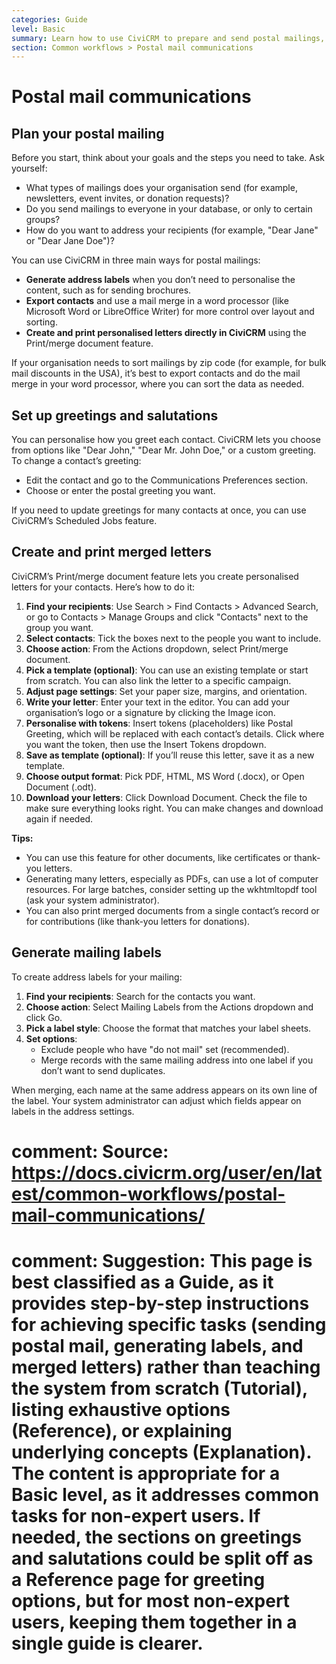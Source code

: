 ```yaml
---
categories: Guide
level: Basic
summary: Learn how to use CiviCRM to prepare and send postal mailings, including generating letters and mailing labels for your contacts.
section: Common workflows > Postal mail communications
---
```


# Postal mail communications

## Plan your postal mailing

Before you start, think about your goals and the steps you need to take. Ask yourself:

- What types of mailings does your organisation send (for example, newsletters, event invites, or donation requests)?
- Do you send mailings to everyone in your database, or only to certain groups?
- How do you want to address your recipients (for example, "Dear Jane" or "Dear Jane Doe")?

You can use CiviCRM in three main ways for postal mailings:

- **Generate address labels** when you don’t need to personalise the content, such as for sending brochures.
- **Export contacts** and use a mail merge in a word processor (like Microsoft Word or LibreOffice Writer) for more control over layout and sorting.
- **Create and print personalised letters directly in CiviCRM** using the Print/merge document feature.

If your organisation needs to sort mailings by zip code (for example, for bulk mail discounts in the USA), it’s best to export contacts and do the mail merge in your word processor, where you can sort the data as needed.

## Set up greetings and salutations

You can personalise how you greet each contact. CiviCRM lets you choose from options like "Dear John," "Dear Mr. John Doe," or a custom greeting. To change a contact’s greeting:

- Edit the contact and go to the Communications Preferences section.
- Choose or enter the postal greeting you want.

If you need to update greetings for many contacts at once, you can use CiviCRM’s Scheduled Jobs feature.

## Create and print merged letters

CiviCRM’s Print/merge document feature lets you create personalised letters for your contacts. Here’s how to do it:

1. **Find your recipients**: Use Search > Find Contacts > Advanced Search, or go to Contacts > Manage Groups and click "Contacts" next to the group you want.
2. **Select contacts**: Tick the boxes next to the people you want to include.
3. **Choose action**: From the Actions dropdown, select Print/merge document.
4. **Pick a template (optional)**: You can use an existing template or start from scratch. You can also link the letter to a specific campaign.
5. **Adjust page settings**: Set your paper size, margins, and orientation.
6. **Write your letter**: Enter your text in the editor. You can add your organisation’s logo or a signature by clicking the Image icon.
7. **Personalise with tokens**: Insert tokens (placeholders) like Postal Greeting, which will be replaced with each contact’s details. Click where you want the token, then use the Insert Tokens dropdown.
8. **Save as template (optional)**: If you’ll reuse this letter, save it as a new template.
9. **Choose output format**: Pick PDF, HTML, MS Word (.docx), or Open Document (.odt).
10. **Download your letters**: Click Download Document. Check the file to make sure everything looks right. You can make changes and download again if needed.

**Tips:**

- You can use this feature for other documents, like certificates or thank-you letters.
- Generating many letters, especially as PDFs, can use a lot of computer resources. For large batches, consider setting up the wkhtmltopdf tool (ask your system administrator).
- You can also print merged documents from a single contact’s record or for contributions (like thank-you letters for donations).

## Generate mailing labels

To create address labels for your mailing:

1. **Find your recipients**: Search for the contacts you want.
2. **Choose action**: Select Mailing Labels from the Actions dropdown and click Go.
3. **Pick a label style**: Choose the format that matches your label sheets.
4. **Set options**:
   - Exclude people who have "do not mail" set (recommended).
   - Merge records with the same mailing address into one label if you don’t want to send duplicates.

When merging, each name at the same address appears on its own line of the label. Your system administrator can adjust which fields appear on labels in the address settings.

# comment: Source: https://docs.civicrm.org/user/en/latest/common-workflows/postal-mail-communications/
# comment: Suggestion: This page is best classified as a Guide, as it provides step-by-step instructions for achieving specific tasks (sending postal mail, generating labels, and merged letters) rather than teaching the system from scratch (Tutorial), listing exhaustive options (Reference), or explaining underlying concepts (Explanation). The content is appropriate for a Basic level, as it addresses common tasks for non-expert users. If needed, the sections on greetings and salutations could be split off as a Reference page for greeting options, but for most non-expert users, keeping them together in a single guide is clearer.